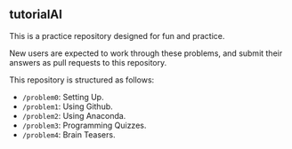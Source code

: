 ## tutorialAI

This is a practice repository designed for  fun and practice. 

New users are expected to work through these problems, and  submit their answers as pull requests to this repository. 

This repository is structured as follows:

* `/problem0`:  Setting Up.
* `/problem1`:  Using Github. 
* `/problem2`:  Using Anaconda. 
* `/problem3`:  Programming Quizzes.  
* `/problem4`:  Brain Teasers. 
